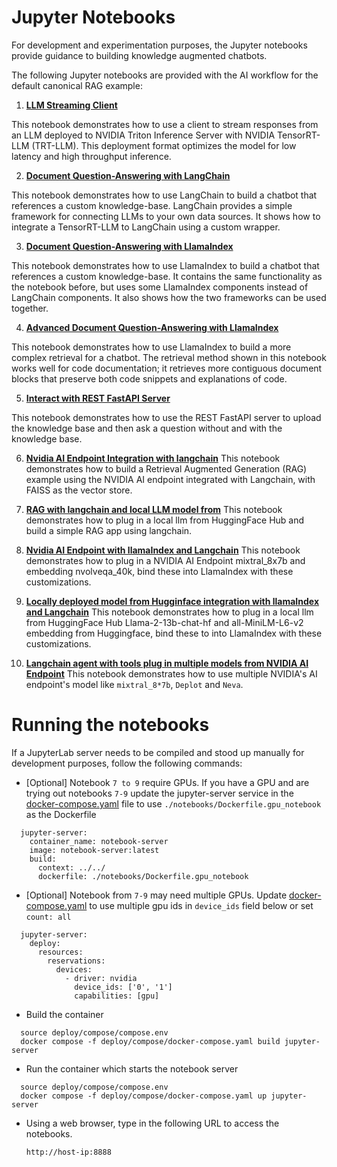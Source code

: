 # Jupyter Notebooks
For development and experimentation purposes, the Jupyter notebooks provide guidance to building knowledge augmented chatbots.

The following Jupyter notebooks are provided with the AI workflow for the default canonical RAG example:

1. [**LLM Streaming Client**](../../notebooks/01-llm-streaming-client.ipynb)

This notebook demonstrates how to use a client to stream responses from an LLM deployed to NVIDIA Triton Inference Server with NVIDIA TensorRT-LLM (TRT-LLM). This deployment format optimizes the model for low latency and high throughput inference.

2. [**Document Question-Answering with LangChain**](../../notebooks/02_langchain_simple.ipynb)

This notebook demonstrates how to use LangChain to build a chatbot that references a custom knowledge-base. LangChain provides a simple framework for connecting LLMs to your own data sources. It shows how to integrate a TensorRT-LLM to LangChain using a custom wrapper.

3. [**Document Question-Answering with LlamaIndex**](../../notebooks/03_llama_index_simple.ipynb)

This notebook demonstrates how to use LlamaIndex to build a chatbot that references a custom knowledge-base. It contains the same functionality as the notebook before, but uses some LlamaIndex components instead of LangChain components. It also shows how the two frameworks can be used together.

4. [**Advanced Document Question-Answering with LlamaIndex**](../../notebooks/04_llamaindex_hier_node_parser.ipynb)

This notebook demonstrates how to use LlamaIndex to build a more complex retrieval for a chatbot. The retrieval method shown in this notebook works well for code documentation; it retrieves more contiguous document blocks that preserve both code snippets and explanations of code.

5. [**Interact with REST FastAPI Server**](../../notebooks/05_dataloader.ipynb)

This notebook demonstrates how to use the REST FastAPI server to upload the knowledge base and then ask a question without and with the knowledge base.

6. [**Nvidia AI Endpoint Integration with langchain**](../../notebooks/07_Option(1)_NVIDIA_AI_endpoint_simple.ipynb)
This notebook demonstrates how to build a Retrieval Augmented Generation (RAG) example using the NVIDIA AI endpoint integrated with Langchain, with FAISS as the vector store.

7. [**RAG with langchain and local LLM model from**](../../notebooks/07_Option(2)_minimalistic_RAG_with_langchain_local_HF_LLM.ipynb)
This notebook demonstrates how to plug in a local llm from HuggingFace Hub and build a simple RAG app using langchain.

8. [**Nvidia AI Endpoint with llamaIndex and Langchain**](../../notebooks/08_Option(1)_llama_index_with_NVIDIA_AI_endpoint.ipynb)
This notebook demonstrates how to plug in a NVIDIA AI Endpoint mixtral_8x7b and embedding nvolveqa_40k, bind these into LlamaIndex with these customizations.

9. [**Locally deployed model from Hugginface integration with llamaIndex and Langchain**](../../notebooks/08_Option(2)_llama_index_with_HF_local_LLM.ipynb)
This notebook demonstrates how to plug in a local llm from HuggingFace Hub Llama-2-13b-chat-hf and all-MiniLM-L6-v2 embedding from Huggingface, bind these to into LlamaIndex with these customizations.

10. [**Langchain agent with tools plug in multiple models from  NVIDIA AI Endpoint**](../../notebooks/09_Agent_use_tools_leveraging_NVIDIA_AI_endpoints.ipynb)
This notebook demonstrates how to use multiple NVIDIA's AI endpoint's model like `mixtral_8*7b`, `Deplot` and `Neva`.

# Running the notebooks
If a JupyterLab server needs to be compiled and stood up manually for development purposes, follow the following commands:

- [Optional] Notebook `7 to 9` require GPUs. If you have a GPU and are trying out notebooks `7-9` update the jupyter-server service in the [docker-compose.yaml](../../deploy/compose/docker-compose.yaml) file to use `./notebooks/Dockerfile.gpu_notebook` as the Dockerfile
```
  jupyter-server:
    container_name: notebook-server
    image: notebook-server:latest
    build:
      context: ../../
      dockerfile: ./notebooks/Dockerfile.gpu_notebook
```

- [Optional] Notebook from `7-9` may need multiple GPUs. Update [docker-compose.yaml](../../deploy/compose/docker-compose.yaml) to use multiple gpu ids in `device_ids` field below or set `count: all`
```
  jupyter-server:
    deploy:
      resources:
        reservations:
          devices:
            - driver: nvidia
              device_ids: ['0', '1']
              capabilities: [gpu]
```

- Build the container
```
  source deploy/compose/compose.env
  docker compose -f deploy/compose/docker-compose.yaml build jupyter-server

```
- Run the container which starts the notebook server
```
  source deploy/compose/compose.env
  docker compose -f deploy/compose/docker-compose.yaml up jupyter-server
```
- Using a web browser, type in the following URL to access the notebooks.

    ``http://host-ip:8888``
